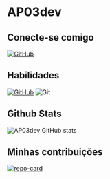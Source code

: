 # AP03dev

## Conecte-se comigo
[![GitHub](https://img.shields.io/badge/GitHub-100000?style=for-the-badge&logo=github&logoColor=white)](https://github.com/AP03dev)


## Habilidades

[![GitHub](https://img.shields.io/badge/GitHub-100000?style=for-the-badge&logo=github&logoColor=white)](https://github.com/AP03dev)
![Git](https://img.shields.io/badge/GIT-E44C30?style=for-the-badge&logo=git&logoColor=white)

## Github Stats
![AP03dev GitHub stats](https://github-readme-stats.vercel.app/api?username=AP03dev&show_icons=true&theme=dracula)

## Minhas contribuições
[![repo-card](https://github-readme-stats.vercel.app/api/pin/?username=AP03dev&repo=dio-lab-open-source&bg_color=ec63a1&border_color=fff&show_icons=true&icon_color=fff&title_color=fff&text_color=fff)](https://github.com/AP03dev/dio-lab-open-source)




